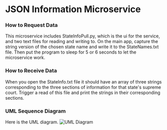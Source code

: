 # JSON Information Microservice

### How to Request Data
This microservice includes StateInfoPull.py, which is the ui for the service, and two text files for reading and writing to. On the main app, capture the string version of the chosen state name and write it to the StateNames.txt file. Then put the program to sleep for 5 or 6 seconds to let the microservice work.


### How to Receive Data
When you open the StateInfo.txt file it should have an array of three strings corresponding to the three sections of information for that state's supreme court. Trigger a read of this file and print the strings in their corresponding sections.

### UML Sequence Diagram
Here is the UML diagram.
![UML Diagram](https://user-images.githubusercontent.com/85050071/199160065-c005407d-a911-4ed8-a468-bb2d2d72872d.png)
